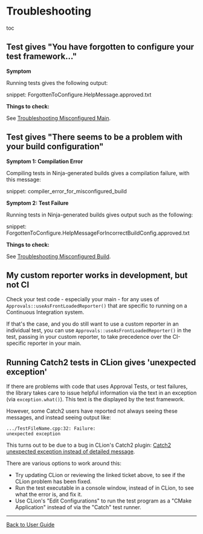 <a id="top"></a>

# Troubleshooting


toc


## Test gives "You have forgotten to configure your test framework..."

**Symptom**

Running tests gives the following output:

snippet: ForgottenToConfigure.HelpMessage.approved.txt 

**Things to check:**

See [Troubleshooting Misconfigured Main](/doc/TroubleshootingMisconfiguredMain.md#top).

## Test gives "There seems to be a problem with your build configuration"

**Symptom 1: Compilation Error**

Compiling tests in Ninja-generated builds gives a compilation failure, with this message:

snippet: compiler_error_for_misconfigured_build

**Symptom 2: Test Failure**

Running tests in Ninja-generated builds gives output such as the following:

snippet: ForgottenToConfigure.HelpMessageForIncorrectBuildConfig.approved.txt

**Things to check:**

See [Troubleshooting Misconfigured Build](/doc/TroubleshootingMisconfiguredBuild.md#top).

## My custom reporter works in development, but not CI

Check your test code - especially your main - for any uses of `Approvals::useAsFrontLoadedReporter()` that are specific to running on a Continuous Integration system.

If that's the case, and you do still want to use a custom reporter in an individual test, you can use `Approvals::useAsFrontLoadedReporter()` in the test, passing in your custom reporter, to take precedence over the CI-specific reporter in your main.

## Running Catch2 tests in CLion gives 'unexpected exception'

If there are problems with code that uses Approval Tests, or test failures, the library takes care to issue helpful information via the text in an exception (via `exception.what()`). This text is the displayed by the test framework.

However, some Catch2 users have reported not always seeing these messages, and instead seeing output like:

```
.../TestFileName.cpp:32: Failure:
unexpected exception
```

This turns out to be due to a bug in CLion's Catch2 plugin: [Catch2 unexpected exception instead of detailed message](https://youtrack.jetbrains.com/issue/CPP-11919).

There are various options to work around this:

* Try updating CLion or reviewing the linked ticket above, to see if the CLion problem has been fixed.
* Run the test executable in a console window, instead of in CLion, to see what the error is, and fix it.
* Use CLion's "Edit Configurations" to run the test program as a "CMake Application" instead of via the "Catch" test runner.

---

[Back to User Guide](/doc/README.md#top)
